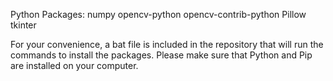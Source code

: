 Python Packages:
  numpy
  opencv-python
  opencv-contrib-python
  Pillow
  tkinter

For your convenience, a bat file is included in the repository that will run the commands to install the packages. Please make sure that Python and Pip are installed on your computer.
